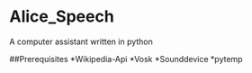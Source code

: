 # Alice_Speech
A computer assistant written in python

##Prerequisites
  *Wikipedia-Api
  *Vosk
  *Sounddevice
  *pytemp

